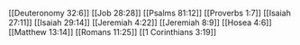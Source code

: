 [[Deuteronomy 32:6]]
[[Job 28:28]]
[[Psalms 81:12]]
[[Proverbs 1:7]]
[[Isaiah 27:11]]
[[Isaiah 29:14]]
[[Jeremiah 4:22]]
[[Jeremiah 8:9]]
[[Hosea 4:6]]
[[Matthew 13:14]]
[[Romans 11:25]]
[[1 Corinthians 3:19]]

